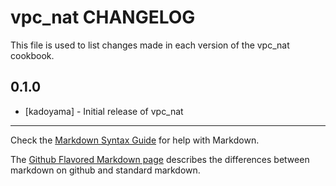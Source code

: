 vpc_nat CHANGELOG
=================

This file is used to list changes made in each version of the vpc_nat cookbook.

0.1.0
-----
- [kadoyama] - Initial release of vpc_nat

- - -
Check the [Markdown Syntax Guide](http://daringfireball.net/projects/markdown/syntax) for help with Markdown.

The [Github Flavored Markdown page](http://github.github.com/github-flavored-markdown/) describes the differences between markdown on github and standard markdown.
